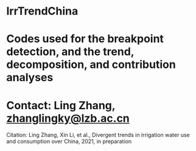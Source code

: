 # IrrTrendChina

# Codes used for the breakpoint detection, and the trend, decomposition, and contribution analyses 

# Contact: Ling Zhang, zhanglingky@lzb.ac.cn

Citation: Ling Zhang, Xin Li, et al., Divergent trends in irrigation water use and consumption over China, 2021, in preparation



